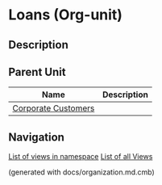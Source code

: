 # Loans (Org-unit)
## Description



## Parent Unit
| Name | Description |
|---|---|
| [Corporate Customers](../../../mybank/organization/corporate-customers.md) |  |


## Navigation
[List of views in namespace](./views-in-namespace.md)
[List of all Views](../../../views.md)

(generated with docs/organization.md.cmb)
